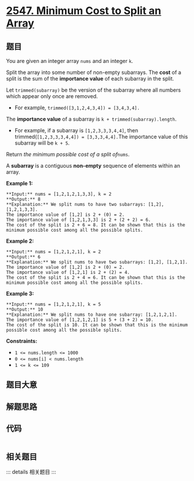 # [2547. Minimum Cost to Split an Array](https://leetcode.com/problems/minimum-cost-to-split-an-array)

## 题目

You are given an integer array `nums` and an integer `k`.

Split the array into some number of non-empty subarrays. The **cost** of a
split is the sum of the **importance value** of each subarray in the split.

Let `trimmed(subarray)` be the version of the subarray where all numbers which
appear only once are removed.

  * For example, `trimmed([3,1,2,4,3,4]) = [3,4,3,4].`

The **importance value** of a subarray is `k + trimmed(subarray).length`.

  * For example, if a subarray is `[1,2,3,3,3,4,4]`, then trimmed(`[1,2,3,3,3,4,4]) = [3,3,3,4,4].`The importance value of this subarray will be `k + 5`.

Return _the minimum possible cost of a split of_`nums`.

A **subarray** is a contiguous **non-empty** sequence of elements within an
array.



**Example 1:**

    
    
    **Input:** nums = [1,2,1,2,1,3,3], k = 2
    **Output:** 8
    **Explanation:** We split nums to have two subarrays: [1,2], [1,2,1,3,3].
    The importance value of [1,2] is 2 + (0) = 2.
    The importance value of [1,2,1,3,3] is 2 + (2 + 2) = 6.
    The cost of the split is 2 + 6 = 8. It can be shown that this is the minimum possible cost among all the possible splits.
    

**Example 2:**

    
    
    **Input:** nums = [1,2,1,2,1], k = 2
    **Output:** 6
    **Explanation:** We split nums to have two subarrays: [1,2], [1,2,1].
    The importance value of [1,2] is 2 + (0) = 2.
    The importance value of [1,2,1] is 2 + (2) = 4.
    The cost of the split is 2 + 4 = 6. It can be shown that this is the minimum possible cost among all the possible splits.
    

**Example 3:**

    
    
    **Input:** nums = [1,2,1,2,1], k = 5
    **Output:** 10
    **Explanation:** We split nums to have one subarray: [1,2,1,2,1].
    The importance value of [1,2,1,2,1] is 5 + (3 + 2) = 10.
    The cost of the split is 10. It can be shown that this is the minimum possible cost among all the possible splits.
    



**Constraints:**

  * `1 <= nums.length <= 1000`
  * `0 <= nums[i] < nums.length`
  * `1 <= k <= 109`




## 题目大意

## 解题思路

## 代码

```javascript

```

## 相关题目

::: details 相关题目
:::
